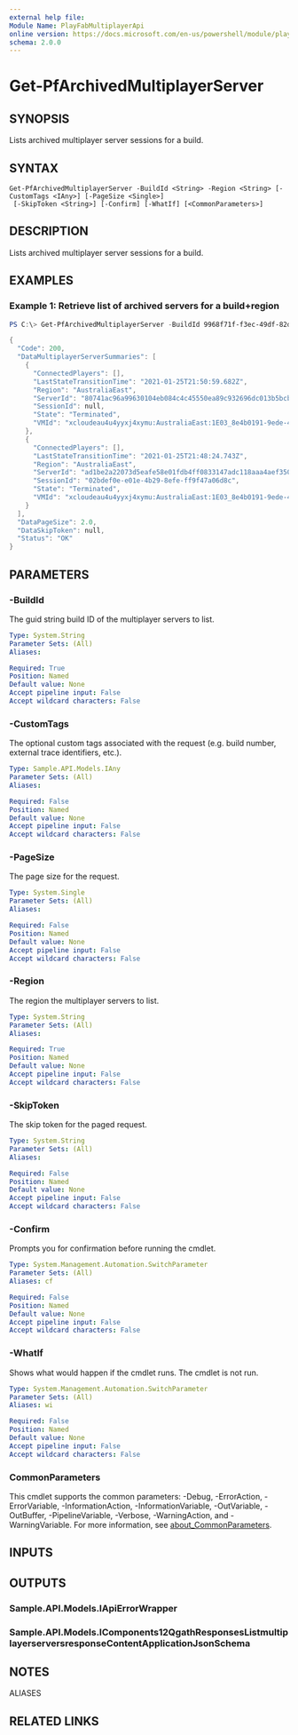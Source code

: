 ```yaml
---
external help file:
Module Name: PlayFabMultiplayerApi
online version: https://docs.microsoft.com/en-us/powershell/module/playfabmultiplayerapi/get-pfarchivedmultiplayerserver
schema: 2.0.0
---
```


# Get-PfArchivedMultiplayerServer

## SYNOPSIS
Lists archived multiplayer server sessions for a build.

## SYNTAX

```
Get-PfArchivedMultiplayerServer -BuildId <String> -Region <String> [-CustomTags <IAny>] [-PageSize <Single>]
 [-SkipToken <String>] [-Confirm] [-WhatIf] [<CommonParameters>]
```

## DESCRIPTION
Lists archived multiplayer server sessions for a build.

## EXAMPLES

### Example 1: Retrieve list of archived servers for a build+region
```powershell
PS C:\> Get-PfArchivedMultiplayerServer -BuildId 9968f71f-f3ec-49df-82d7-d00b12c92e12 -Region AustraliaEast | ConvertTo-Json -depth 5

{
  "Code": 200,
  "DataMultiplayerServerSummaries": [
    {
      "ConnectedPlayers": [],
      "LastStateTransitionTime": "2021-01-25T21:50:59.682Z",
      "Region": "AustraliaEast",
      "ServerId": "80741ac96a99630104eb084c4c45550ea89c932696dc013b5bcb4066301ef74e",
      "SessionId": null,
      "State": "Terminated",
      "VMId": "xcloudeau4u4yyxj4xymu:AustraliaEast:1E03_8e4b0191-9ede-4370-a35e-fa620dc7ee8d:tvmps_ed794079a03939b331796888305ea38fa66ea758602894532996cf634751a882_d"
    },
    {
      "ConnectedPlayers": [],
      "LastStateTransitionTime": "2021-01-25T21:48:24.743Z",
      "Region": "AustraliaEast",
      "ServerId": "ad1be2a22073d5eafe58e01fdb4ff0833147adc118aaa4aef35086bb08b95d6c",
      "SessionId": "02bdef0e-e01e-4b29-8efe-ff9f47a06d8c",
      "State": "Terminated",
      "VMId": "xcloudeau4u4yyxj4xymu:AustraliaEast:1E03_8e4b0191-9ede-4370-a35e-fa620dc7ee8d:tvmps_ed794079a03939b331796888305ea38fa66ea758602894532996cf634751a882_d"
    }
  ],
  "DataPageSize": 2.0,
  "DataSkipToken": null,
  "Status": "OK"
}
```



## PARAMETERS

### -BuildId
The guid string build ID of the multiplayer servers to list.

```yaml
Type: System.String
Parameter Sets: (All)
Aliases:

Required: True
Position: Named
Default value: None
Accept pipeline input: False
Accept wildcard characters: False
```

### -CustomTags
The optional custom tags associated with the request (e.g.
build number, external trace identifiers, etc.).

```yaml
Type: Sample.API.Models.IAny
Parameter Sets: (All)
Aliases:

Required: False
Position: Named
Default value: None
Accept pipeline input: False
Accept wildcard characters: False
```

### -PageSize
The page size for the request.

```yaml
Type: System.Single
Parameter Sets: (All)
Aliases:

Required: False
Position: Named
Default value: None
Accept pipeline input: False
Accept wildcard characters: False
```

### -Region
The region the multiplayer servers to list.

```yaml
Type: System.String
Parameter Sets: (All)
Aliases:

Required: True
Position: Named
Default value: None
Accept pipeline input: False
Accept wildcard characters: False
```

### -SkipToken
The skip token for the paged request.

```yaml
Type: System.String
Parameter Sets: (All)
Aliases:

Required: False
Position: Named
Default value: None
Accept pipeline input: False
Accept wildcard characters: False
```

### -Confirm
Prompts you for confirmation before running the cmdlet.

```yaml
Type: System.Management.Automation.SwitchParameter
Parameter Sets: (All)
Aliases: cf

Required: False
Position: Named
Default value: None
Accept pipeline input: False
Accept wildcard characters: False
```

### -WhatIf
Shows what would happen if the cmdlet runs.
The cmdlet is not run.

```yaml
Type: System.Management.Automation.SwitchParameter
Parameter Sets: (All)
Aliases: wi

Required: False
Position: Named
Default value: None
Accept pipeline input: False
Accept wildcard characters: False
```

### CommonParameters
This cmdlet supports the common parameters: -Debug, -ErrorAction, -ErrorVariable, -InformationAction, -InformationVariable, -OutVariable, -OutBuffer, -PipelineVariable, -Verbose, -WarningAction, and -WarningVariable. For more information, see [about_CommonParameters](http://go.microsoft.com/fwlink/?LinkID=113216).

## INPUTS

## OUTPUTS

### Sample.API.Models.IApiErrorWrapper

### Sample.API.Models.IComponents12QgathResponsesListmultiplayerserversresponseContentApplicationJsonSchema

## NOTES

ALIASES

## RELATED LINKS

